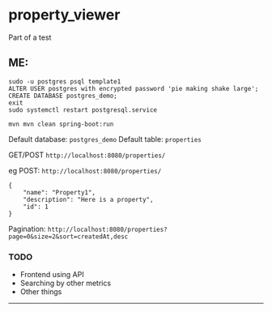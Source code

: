 # property_viewer
Part of a test



## ME:

```
sudo -u postgres psql template1
ALTER USER postgres with encrypted password 'pie making shake large';
CREATE DATABASE postgres_demo;
exit
sudo systemctl restart postgresql.service
```

`mvn mvn clean spring-boot:run`

Default database: `postgres_demo`
Default table: `properties`

GET/POST `http://localhost:8080/properties/`

eg POST: `http://localhost:8080/properties/`

```
{
    "name": "Property1",
    "description": "Here is a property",
    "id": 1
}
```

Pagination: `http://localhost:8080/properties?page=0&size=2&sort=createdAt,desc`


### TODO

- Frontend using API
- Searching by other metrics
- Other things

--------------------------
